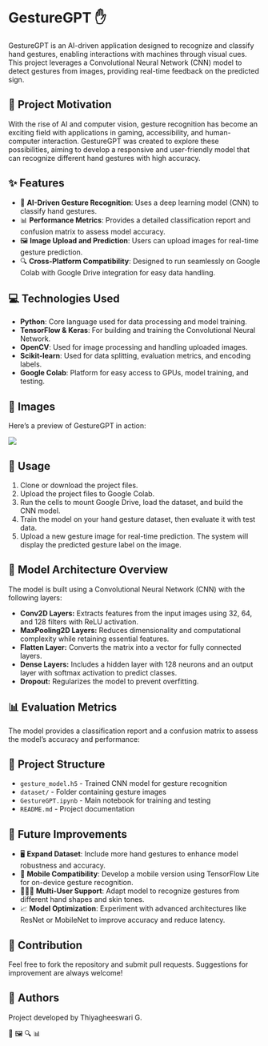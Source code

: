 <!DOCTYPE html>
<html lang="en">
<head>
    <meta charset="UTF-8">
    <meta name="viewport" content="width=device-width, initial-scale=1.0">
</head>
<body>
    <div class="container">
        <h1>GestureGPT ✋</h1>
        <p>GestureGPT is an AI-driven application designed to recognize and classify hand gestures, enabling interactions with machines through visual cues. This project leverages a Convolutional Neural Network (CNN) model to detect gestures from images, providing real-time feedback on the predicted sign.</p>
        
   <h2>🌟 Project Motivation</h2>
        <p>With the rise of AI and computer vision, gesture recognition has become an exciting field with applications in gaming, accessibility, and human-computer interaction. GestureGPT was created to explore these possibilities, aiming to develop a responsive and user-friendly model that can recognize different hand gestures with high accuracy.</p>
        
  <h2>✨ Features</h2>
  <ul>
      <li>🤖 <strong>AI-Driven Gesture Recognition</strong>: Uses a deep learning model (CNN) to classify hand gestures.</li>
      <li>📊 <strong>Performance Metrics</strong>: Provides a detailed classification report and confusion matrix to assess model accuracy.</li>
      <li>🖼️ <strong>Image Upload and Prediction</strong>: Users can upload images for real-time gesture prediction.</li>
      <li>🔍 <strong>Cross-Platform Compatibility</strong>: Designed to run seamlessly on Google Colab with Google Drive integration for easy data handling.</li>
  </ul>
        
  <h2>💻 Technologies Used</h2>
  <ul>
      <li><strong>Python</strong>: Core language used for data processing and model training.</li>
      <li><strong>TensorFlow & Keras</strong>: For building and training the Convolutional Neural Network.</li>
      <li><strong>OpenCV</strong>: Used for image processing and handling uploaded images.</li>
      <li><strong>Scikit-learn</strong>: Used for data splitting, evaluation metrics, and encoding labels.</li>
      <li><strong>Google Colab</strong>: Platform for easy access to GPUs, model training, and testing.</li>
  </ul>
  
  <h2>📸 Images</h2>
  <p>Here’s a preview of GestureGPT in action:</p>
  <img src="https://repository-images.githubusercontent.com/348140412/5e4e0980-902e-11eb-9b64-7853a6f83fad">
  
  <h2>🚀 Usage</h2>
  <ol>
      <li>Clone or download the project files.</li>
      <li>Upload the project files to Google Colab.</li>
      <li>Run the cells to mount Google Drive, load the dataset, and build the CNN model.</li>
      <li>Train the model on your hand gesture dataset, then evaluate it with test data.</li>
      <li>Upload a new gesture image for real-time prediction. The system will display the predicted gesture label on the image.</li>
  </ol>
  
        
  <h2>🧠 Model Architecture Overview</h2>
  <p>The model is built using a Convolutional Neural Network (CNN) with the following layers:</p>
  <ul>
      <li><strong>Conv2D Layers:</strong> Extracts features from the input images using 32, 64, and 128 filters with ReLU activation.</li>
      <li><strong>MaxPooling2D Layers:</strong> Reduces dimensionality and computational complexity while retaining essential features.</li>
      <li><strong>Flatten Layer:</strong> Converts the matrix into a vector for fully connected layers.</li>
      <li><strong>Dense Layers:</strong> Includes a hidden layer with 128 neurons and an output layer with softmax activation to predict classes.</li>
      <li><strong>Dropout:</strong> Regularizes the model to prevent overfitting.</li>
  </ul>
  
  <h2>📊 Evaluation Metrics</h2>
  <p>The model provides a classification report and a confusion matrix to assess the model’s accuracy and performance:</p>

  <h2>📂 Project Structure</h2>
  <ul>
      <li><code>gesture_model.h5</code> - Trained CNN model for gesture recognition</li>
      <li><code>dataset/</code> - Folder containing gesture images</li>
      <li><code>GestureGPT.ipynb</code> - Main notebook for training and testing</li>
      <li><code>README.md</code> - Project documentation</li>
  </ul>
  
  <h2>🚀 Future Improvements</h2>
  <ul>
      <li>🖥️ <strong>Expand Dataset</strong>: Include more hand gestures to enhance model robustness and accuracy.</li>
      <li>📱 <strong>Mobile Compatibility</strong>: Develop a mobile version using TensorFlow Lite for on-device gesture recognition.</li>
      <li>🧑‍🤝‍🧑 <strong>Multi-User Support</strong>: Adapt model to recognize gestures from different hand shapes and skin tones.</li>
      <li>📈 <strong>Model Optimization</strong>: Experiment with advanced architectures like ResNet or MobileNet to improve accuracy and reduce latency.</li>
  </ul>
  
  <h2>🤝 Contribution</h2>
  <p>Feel free to fork the repository and submit pull requests. Suggestions for improvement are always welcome!</p>
  
  <h2>👥 Authors</h2>
  <p>Project developed by Thiyagheeswari G.</p>
  
  <div class="feature-icons">
      <span class="icon">🤖</span>
      <span class="icon">🖼️</span>
      <span class="icon">🔍</span>
      <span class="icon">📊</span>
  </div>
</div>
</body>
</html>
